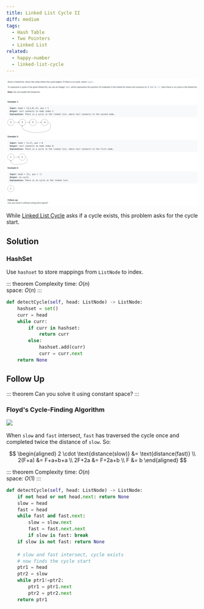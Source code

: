 ```yaml
---
title: Linked List Cycle II
diff: medium
tags:
  - Hash Table
  - Two Pointers
  - Linked List
related:
  - happy-number
  - linked-list-cycle
---
```


<img class="medium-zoom" src="/algo/linked-list-cycle-ii.png" alt="https://leetcode.com/problems/linked-list-cycle-ii">

While [Linked List Cycle](linked-list-cycle) asks if a cycle exists, this problem asks for the cycle start.

## Solution

### HashSet

Use `hashset` to store mappings from `ListNode` to index.

::: theorem Complexity
time: $O(n)$  
space: $O(n)$
:::

```py
def detectCycle(self, head: ListNode) -> ListNode:
    hashset = set()
    curr = head
    while curr:
        if curr in hashset:
            return curr
        else:
            hashset.add(curr)
            curr = curr.next
    return None
```

## Follow Up

::: theorem
Can you solve it using constant space?
:::

### Floyd's Cycle-Finding Algorithm

<img class="medium-zoom" src="linked-list-cycle-ii-floyd.png">

When `slow` and `fast` intersect, `fast` has traversed the cycle once and completed twice the distance of `slow`. So:

$$
\begin{aligned}
2 \cdot \text{distance(slow)} &= \text{distance(fast)} \\
2(F+a) &= F+a+b+a \\
2F+2a &= F+2a+b \\
F &= b
\end{aligned}
$$

::: theorem Complexity
time: $O(n)$  
space: $O(1)$
:::

```py
def detectCycle(self, head: ListNode) -> ListNode:
    if not head or not head.next: return None
    slow = head
    fast = head
    while fast and fast.next:
        slow = slow.next
        fast = fast.next.next
        if slow is fast: break
    if slow is not fast: return None

    # slow and fast intersect, cycle exists
    # now finds the cycle start
    ptr1 = head
    ptr2 = slow
    while ptr1!=ptr2:
        ptr1 = ptr1.next
        ptr2 = ptr2.next
    return ptr1
```
